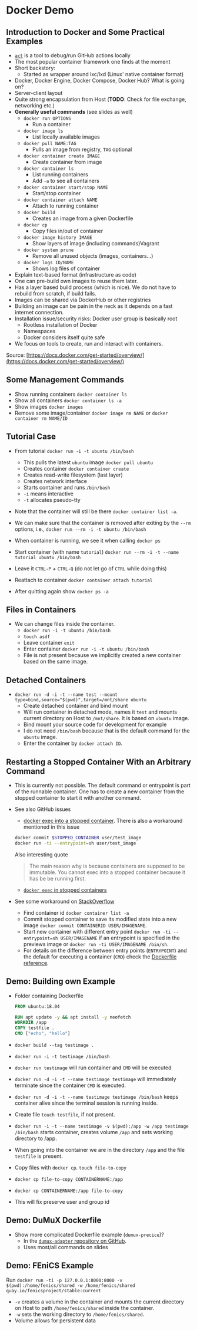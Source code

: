 # Docker Demo

## Introduction to Docker and Some Practical Examples

- [`act`](https://github.com/nektos/act) is a tool to debug/run GitHub actions locally
- The most popular container framework one finds at the moment
- Short backstory:
    - Started as wrapper around lxc/lxd (Linux' native container format)
- Docker, Docker Engine, Docker Compose, Docker Hub? What is going on?
- Server-client layout
- Quite strong encapsulation from Host (**TODO**: Check for file exchange, networking etc.)
- **Generally useful commands** (see slides as well)
    - `docker run OPTIONS`
        - Run a container
    - `docker image ls`
        - List locally available images
    - `docker pull NAME:TAG`
        - Pulls an image from registry, `TAG` optional
    - `docker container create IMAGE`
        - Create container from image
    - `docker container ls`
        - List running containers
        - Add `-a` to see all containers
    - `docker container start/stop NAME`
        - Start/stop container
    - `docker container attach NAME`
        - Attach to running container
    - `docker build`
        - Creates an image from a given Dockerfile
    - `docker cp`
        - Copy files in/out of container
    - `docker image history IMAGE`
        - Show layers of image (including commands)Vagrant
    - `docker system prune`
        - Remove all unused objects (images, containers...)
    - `docker logs ID/NAME`
        - Shows log files of container
- Explain text-based format (infrastructure as code)
- One can pre-build own images to reuse them later.
- Has a layer based build process (which is nice). We do not have to rebuild from scratch, if build fails.
- Images can be shared via DockerHub or other registries
- Building an image can be pain in the neck as it depends on a fast internet connection.
- Installation issue/security risks: Docker user group is basically root
    - Rootless installation of Docker
    - Namespaces
    - Docker considers itself quite safe
- We focus on tools to create, run and interact with containers.

Source: [https://docs.docker.com/get-started/overview/](https://docs.docker.com/get-started/overview/)

## Some Management Commands

- Show running containers `docker container ls`
- Show all containers `docker container ls -a`
- Show images `docker images`
- Remove some image/container `docker image rm NAME` or `docker container rm NAME/ID`

## Tutorial Case

- From tutorial `docker run -i -t ubuntu /bin/bash`
    - This pulls the latest `ubuntu` image `docker pull ubuntu`
    - Creates container `docker container create`
    - Creates read-write filesystem (last layer)
    - Creates network interface
    - Starts container and runs `/bin/bash`
    - `-i` means interactive
    - `-t` allocates pseudo-tty
- Note that the container will still be there `docker container list -a`.
- We can make sure that the container is removed after exiting by the `--rm` options, i.e., `docker run --rm -i -t ubuntu /bin/bash`

- When container is running, we see it when calling `docker ps`
- Start container (with name `tutorial`) `docker run --rm -i -t --name tutorial ubuntu /bin/bash`
- Leave it `CTRL-P` + `CTRL-Q` (do not let go of `CTRL` while doing this)
- Reattach to container `docker container attach tutorial`
- After quitting again show `docker ps -a`

## Files in Containers

- We can change files inside the container.
    - `docker run -i -t ubuntu /bin/bash`
    - `touch asdf`
    - Leave container `exit`
    - Enter container `docker run -i -t ubuntu /bin/bash`
    - File is not present because we implicitly created a new container based on the same image.

## Detached Containers

- `docker run -d -i -t --name test --mount type=bind,source="$(pwd)",target=/mnt/share ubuntu`
    - Create detached container and bind mount
    - Will run container in detached mode, names it `test` and mounts current directory on Host to `/mnt/share`. It is based on `ubuntu` image.
    - Bind mount your source code for development for example
    - I do not need `/bin/bash` because that is the default command for the `ubuntu` image.
    - Enter the container by `docker attach ID`.

## Restarting a Stopped Container With an Arbitrary Command

- This is currently not possible. The default command or entrypoint is part of the runnable container. One has to create a new container from the stopped container to start it with another command.
- See also GitHub issues
    - [docker exec into a stopped container](https://github.com/moby/moby/issues/18078). There is also a workaround mentioned in this issue

    ```bash
    docker commit $STOPPED_CONTAINER user/test_image
    docker run -ti --entrypoint=sh user/test_image
    ```

    Also interesting quote

    > The main reason why is because containers are supposed to be immutable. You cannot exec into a stopped container because it has be be running first.

    - [`docker exec` in stopped containers](https://github.com/moby/moby/issues/30361)
- See some workaround on [StackOverflow](https://stackoverflow.com/questions/32353055/how-to-start-a-stopped-docker-container-with-a-different-command)
    - Find container id `docker container list -a`
    - Commit stopped container to save its modified state into a new image `docker commit CONTAINERID USER/IMAGENAME`.
    - Start new container with different entry point `docker run -ti --entrypoint=sh USER/IMAGENAME` if an entrypoint is specified in the previews image or `docker run -ti USER/IMAGENAME /bin/sh`.
    - For details on the difference between entry points (`ENTRYPOINT`) and the default for executing a container (`CMD`) check the [Dockerfile reference](https://docs.docker.com/engine/reference/builder/).

## Demo: Building own Example

- Folder containing Dockerfile

    ```Dockerfile
    FROM ubuntu:18.04

    RUN apt update -y && apt install -y neofetch
    WORKDIR /app
    COPY testfile .
    CMD ["echo", "hello"]
    ```

- `docker build --tag testimage .`
- `docker run -i -t testimage /bin/bash`
- `docker run testimage` will run container and `CMD` will be executed
- `docker run -d -i -t --name testimage testimage` will immediately terminate since the container `CMD` is executed.
- `docker run -d -i -t --name testimage testimage /bin/bash` keeps container alive since the terminal session is running inside.
- Create file `touch testfile`, if not present.
- `docker run -i -t --name testimage -v $(pwd):/app -w /app testimage /bin/bash` starts container, creates volume `/app` and sets working directory to /app.
- When going into the container we are in the directory `/app` and the file `testfile` is present.
- Copy files with `docker cp`. `touch file-to-copy`
- `docker cp file-to-copy CONTAINERNAME:/app`
- `docker cp CONTAINERNAME:/app file-to-copy`
- This will fix preserve user and group id

## Demo: DuMuX Dockerfile

- Show more complicated Dockerfile example (`dumux-precice`)?
    - In the [`dumux-adapter` repository on GitHub](https://github.com/precice/dumux-adapter/tree/develop/docker).
    - Uses most/all commands on slides

## Demo: FEniCS Example

Run `docker run -ti -p 127.0.0.1:8000:8000 -v $(pwd):/home/fenics/shared -w /home/fenics/shared quay.io/fenicsproject/stable:current`

- `-v` creates a volume in the container and mounts the current directory on Host to path `/home/fenics/shared` inside the container.
- `-w` sets the working directory to `/home/fenics/shared`.
- Volume allows for persistent data

